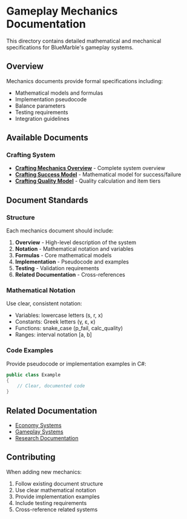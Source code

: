 # Gameplay Mechanics Documentation

This directory contains detailed mathematical and mechanical specifications for BlueMarble's gameplay systems.

## Overview

Mechanics documents provide formal specifications including:

- Mathematical models and formulas
- Implementation pseudocode
- Balance parameters
- Testing requirements
- Integration guidelines

## Available Documents

### Crafting System

- **[Crafting Mechanics Overview](./crafting-mechanics-overview.md)** - Complete system overview
- **[Crafting Success Model](./crafting-success-model.md)** - Mathematical model for success/failure
- **[Crafting Quality Model](./crafting-quality-model.md)** - Quality calculation and item tiers

## Document Standards

### Structure

Each mechanics document should include:

1. **Overview** - High-level description of the system
2. **Notation** - Mathematical notation and variables
3. **Formulas** - Core mathematical models
4. **Implementation** - Pseudocode and examples
5. **Testing** - Validation requirements
6. **Related Documentation** - Cross-references

### Mathematical Notation

Use clear, consistent notation:

- Variables: lowercase letters (s, r, x)
- Constants: Greek letters (γ, ε, κ)
- Functions: snake_case (p_fail, calc_quality)
- Ranges: interval notation [a, b]

### Code Examples

Provide pseudocode or implementation examples in C#:

```csharp
public class Example
{
    // Clear, documented code
}
```

## Related Documentation

- [Economy Systems](../../systems/economy-systems.md)
- [Gameplay Systems](../../systems/gameplay-systems.md)
- [Research Documentation](../../../research/game-design/)

## Contributing

When adding new mechanics:

1. Follow existing document structure
2. Use clear mathematical notation
3. Provide implementation examples
4. Include testing requirements
5. Cross-reference related systems
